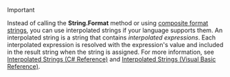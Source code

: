 
> [!IMPORTANT]
> Instead of calling the **String.Format** method or using [composite format strings](~/docs/standard/base-types/composite-formatting.md), you can use interpolated strings if your language supports them. An interpolated string is a string that contains *interpolated expressions*. Each interpolated expression is resolved with the expression's value and included in the result string when the string is assigned. For more information, see [Interpolated Strings (C# Reference)](~/docs/csharp/language-reference/keywords/interpolated-strings.md) and [Interpolated Strings (Visual Basic Reference)](~/docs/visual-basic/programming-guide/language-features/strings/interpolated-strings.md).
